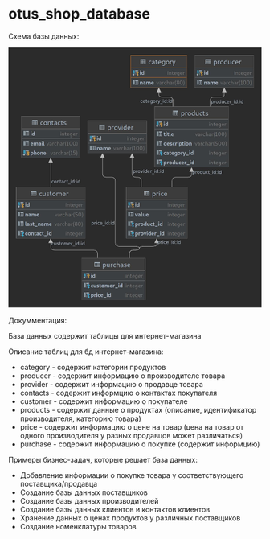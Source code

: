 # otus_shop_database

Схема базы данных:

![no schema file :(](./db_course_hw1/shop_db_schema.jpg?raw=true)

Докумментация:

База данных содержит таблицы для интернет-магазина

Описание таблиц для бд интернет-магазина:
- category - содержит категории продуктов
- producer - содержит информацию о производителе товара
- provider - содержит информацию о продавце товара
- contacts - содержит информцию о контактах покупателя
- customer - содержит информацию о покупателе
- products - содержит данные о продуктах (описание, идентификатор производителя, категорию товара)
- price    - содержит информацию о цене на товар (цена на товар от одного производителя у разных продавцов может различаться)
- purchase - содержит информацию о покупке (содержит информцию)

Примеры бизнес-задач, которые решает база данных:

- Добавление информации о покупке товара у соответствующего поставщика/продавца
- Создание базы данных поставщиков
- Создание базы данных производителей
- Создание базы данных клиентов и контактов клиентов
- Хранение данных о ценах продуктов у различных поставщиков
- Создание номенклатуры товаров
